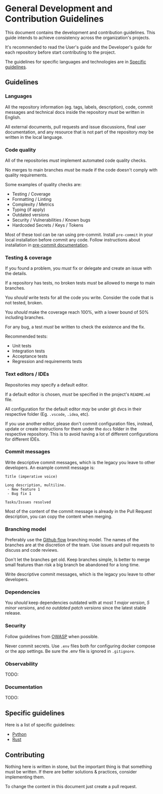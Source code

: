 # General Development and Contribution Guidelines

This document contains the development and contribution guidelines. This guide intends to achieve consistency across the organization's projects.

It's recommended to read the User's guide and the Developer's guide for each repository before start contributing to the project.

The guidelines for specific languages and technologies are in [Specific guidelines](#specific-guidelines).

## Guidelines

### Languages

All the repository information (eg. tags, labels, description), code, commit messages and technical docs inside the repository _must_ be written in English.

All external documents, pull requests and issue discussions, final user documentation, and any resource that is not part of the repository _may_ be written in the local language.

### Code quality

All of the repositories _must_ implement automated code quality checks.

No merges to main branches _must_ be made if the code doesn't comply with quality requirements.

Some examples of quality checks are:

- Testing / Coverage
- Formatting / Linting
- Complexity / Metrics
- Typing (if apply)
- Outdated versions
- Security / Vulnerabilities / Known bugs
- Hardcoded Secrets / Keys / Tokens

Most of these tool can be ran using pre-commit. Install `pre-commit` in your local installation before commit any code. Follow instructions about installation in [pre-commit documentation](https://pre-commit.com/#installation).

### Testing & coverage

If you found a problem, you _must_ fix or delegate and create an issue with the details.

If a repository has tests, no broken tests _must_ be allowed to merge to main branches.

You _should_ write tests for all the code you write. Consider the code that is not tested, broken.

You _should_ make the coverage reach 100%, with a lower bound of 50% including branches.

For any bug, a test _must_ be written to check the existence and the fix.

Recommended tests:

- Unit tests
- Integration tests
- Acceptance tests
- Regression and requirements tests

### Text editors / IDEs

Repositories _may_ specify a default editor.

If a default editor is chosen, _must_ be specified in the project's `README.md` file.

All configuration for the default editor _may_ be under git dvcs in their respective folder (Eg. `.vscode`, `.idea`, etc).

If you use another editor, please don't commit configuration files, instead, update or create instructions for them under the `docs` folder in the respective repository. This is to avoid having a lot of different configurations for different IDEs.

### Commit messages

Write descriptive commit messages, which is the legacy you leave to other developers. An example commit message is:

```text
Title (imperative voice)

Long description, multiline.
 - New feature 1
 - Bug fix 1

Tasks/Issues resolved
```

Most of the content of the commit message is already in the Pull Request description, you can copy the content when merging.

### Branching model

Preferably use the [Github flow](https://guides.github.com/introduction/flow/) branching model. The names of the branches are at the discretion of the team. Use issues and pull requests to discuss and code reviews.

Don't let the branches get old. Keep branches simple, Is better to merge small features than risk a big branch be abandoned for a long time.

Write descriptive commit messages, which is the legacy you leave to other developers.

### Dependencies

You _should_ keep dependencies outdated with at most _1 major version_, _5 minor versions_, and _no outdated patch versions_ since the latest stable release.

### Security

Follow guidelines from [OWASP](https://cheatsheetseries.owasp.org/index.html) when possible.

Never commit secrets. Use `.env` files both for configuring docker compose or the app settings. Be sure the .env file is ignored in `.gitignore`.

### Observability

TODO:

### Documentation

TODO:

## Specific guidelines

Here is a list of specific guidelines:

- [Python](languages/python.md)
- [Rust](languages/rust.md)

## Contributing

Nothing here is written in stone, but the important thing is that something must be written. If there are better solutions & practices, consider implementing them.

To change the content in this document just create a pull request.
